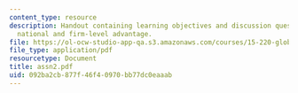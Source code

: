 ```yaml
---
content_type: resource
description: Handout containing learning objectives and discussion questions on linking
  national and firm-level advantage.
file: https://ol-ocw-studio-app-qa.s3.amazonaws.com/courses/15-220-global-strategy-and-organization-spring-2008/092ba2cb877f46f40970bb77dc0eaaab_assn2.pdf
file_type: application/pdf
resourcetype: Document
title: assn2.pdf
uid: 092ba2cb-877f-46f4-0970-bb77dc0eaaab
---
```

